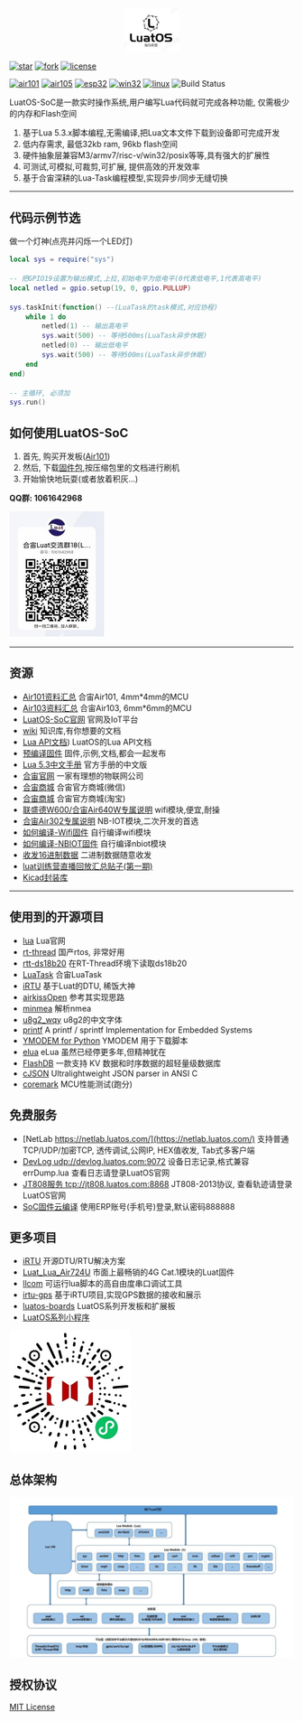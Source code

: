 <p align="center"><a href="#" target="_blank" rel="noopener noreferrer"><img width="100" src="logo.jpg" alt="LuatOS logo"></a></p>

[![star](https://gitee.com/openLuat/LuatOS/badge/star.svg?theme=gvp)](https://gitee.com/openLuat/LuatOS/stargazers)
[![fork](https://gitee.com/openLuat/LuatOS/badge/fork.svg?theme=gvp)](https://gitee.com/openLuat/LuatOS/members)
[![license](https://img.shields.io/github/license/openLuat/LuatOS)](/LICENSE)

[![air101](https://pg.air32.cn/openLuat/LuatOS/actions/workflows/air101.yml/badge.svg)](https://nightly.link/openLuat/LuatOS/workflows/air101/master)
[![air105](https://pg.air32.cn/openLuat/LuatOS/actions/workflows/air105.yml/badge.svg)](https://nightly.link/openLuat/LuatOS/workflows/air105/master)
[![esp32](https://pg.air32.cn/openLuat/LuatOS/actions/workflows/esp32-idf5.yml/badge.svg)](https://nightly.link/openLuat/LuatOS/workflows/esp32-idf5/master)
[![win32](https://pg.air32.cn/openLuat/LuatOS/actions/workflows/win32.yml/badge.svg)](https://nightly.link/openLuat/LuatOS/workflows/win32/master)
[![linux](https://pg.air32.cn/openLuat/LuatOS/actions/workflows/linux.yml/badge.svg)](https://nightly.link/openLuat/LuatOS/workflows/linux/master)
![Build Status](http://luat.papapoi.com:23380/api/badges/openLuat/LuatOS/status.svg)

LuatOS-SoC是一款实时操作系统,用户编写Lua代码就可完成各种功能, 仅需极少的内存和Flash空间

1. 基于Lua 5.3.x脚本编程,无需编译,把Lua文本文件下载到设备即可完成开发
2. 低内存需求, 最低32kb ram, 96kb flash空间
3. 硬件抽象层兼容M3/armv7/risc-v/win32/posix等等,具有强大的扩展性
4. 可测试,可模拟,可裁剪,可扩展, 提供高效的开发效率
5. 基于合宙深耕的Lua-Task编程模型,实现异步/同步无缝切换

----------------------------------------------------------------------------------

## 代码示例节选

做一个灯神(点亮并闪烁一个LED灯)

```lua
local sys = require("sys")

-- 把GPIO19设置为输出模式,上拉,初始电平为低电平(0代表低电平,1代表高电平)
local netled = gpio.setup(19, 0, gpio.PULLUP)

sys.taskInit(function() --(LuaTask的task模式,对应协程)
    while 1 do
        netled(1) -- 输出高电平
        sys.wait(500) -- 等待500ms(LuaTask异步休眠)
        netled(0) -- 输出低电平
        sys.wait(500) -- 等待500ms(LuaTask异步休眠)
    end
end)

-- 主循环, 必须加
sys.run()
```

## 如何使用LuatOS-SoC

1. 首先, 购买开发板([Air101](https://luat.taobao.com/))
2. 然后, 下载[固件包](https://gitee.com/openLuat/LuatOS/releases),按压缩包里的文档进行刷机
3. 开始愉快地玩耍(或者放着积灰...)

**QQ群: 1061642968** 

![](images/qq_group.jpg) 

----------------------------------------------------------------------------------
## 资源

* [Air101资料汇总](https://luatos.com/t/air101) 合宙Air101, 4mm*4mm的MCU
* [Air103资料汇总](https://luatos.com/t/air103) 合宙Air103, 6mm*6mm的MCU
* [LuatOS-SoC官网](https://www.luatos.com/) 官网及IoT平台
* [wiki](https://wiki.luatos.com) 知识库,有你想要的文档
* [Lua API文档](https://wiki.luatos.com)) LuatOS的Lua API文档
* [预编译固件](https://github.com/openLuat/LuatOS/releases) 固件,示例,文档,都会一起发布
* [Lua 5.3中文手册](https://www.runoob.com/manual/lua53doc/) 官方手册的中文版
* [合宙官网](http://www.openluat.com) 一家有理想的物联网公司
* [合宙商城](http://mall.m.openluat.com) 合宙官方商城(微信)
* [合宙商城](http://luat.taobao.com) 合宙官方商城(淘宝)
* [联盛德W600/合宙Air640W专属说明](bsp/air640w/README.md) wifi模块,便宜,耐操
* [合宙Air302专属说明](bsp/air302/README.md) NB-IOT模块,二次开发的首选
* [如何编译-Wifi固件](bsp/air640w/userdoc/how_to_build.md) 自行编译wifi模块
* [如何编译-NBIOT固件](bsp/air302/userdoc/build_from_sdk.md) 自行编译nbiot模块
* [收发16进制数据](http://doc.openluat.com/article/583/0) 二进制数据随意收发
* [luat训练营直播回放汇总贴子(第一期)](https://yajs666.gitee.io/2021/02/03/luat%E8%AE%AD%E7%BB%83%E8%90%A5/)
* [Kicad封装库](https://gitee.com/openLuat/kicad-symbols-libraries)

----------------------------------------------------------------------------------

## 使用到的开源项目

* [lua](https://www.lua.org/) Lua官网
* [rt-thread](https://github.com/RT-Thread/rt-thread) 国产rtos, 非常好用
* [rtt-ds18b20](https://github.com/willianchanlovegithub/ds18b20) 在RT-Thread环境下读取ds18b20
* [LuaTask](https://github.com/openLuat/Luat_2G_RDA_8955) 合宙LuaTask
* [iRTU](https://github.com/hotdll/iRTU) 基于Luat的DTU, 稀饭大神
* [airkissOpen](https://github.com/heyuanjie87/airkissOpen) 参考其实现思路
* [minmea](https://github.com/kosma/minmea) 解析nmea
* [u8g2_wqy](https://github.com/larryli/u8g2_wqy) u8g2的中文字体
* [printf](https://github.com/mpaland/printf) A printf / sprintf Implementation for Embedded Systems
* [YMODEM for Python](https://github.com/alexwoo1900/ymodem) YMODEM 用于下载脚本
* [elua](http://www.eluaproject.net/) eLua 虽然已经停更多年,但精神犹在
* [FlashDB](https://gitee.com/Armink/FlashDB) 一款支持 KV 数据和时序数据的超轻量级数据库
* [cJSON](https://github.com/DaveGamble/cJSON) Ultralightweight JSON parser in ANSI C
* [coremark](https://github.com/eembc/coremark) MCU性能测试(跑分)

## 免费服务

* [NetLab https://netlab.luatos.com/](https://netlab.luatos.com/) 支持普通TCP/UDP/加密TCP, 透传调试,公网IP, HEX值收发, Tab式多客户端
* [DevLog udp://devlog.luatos.com:9072](#) 设备日志记录,格式兼容errDump.lua 查看日志请登录LuatOS官网
* [JT808服务 tcp://jt808.luatos.com:8868](#) JT808-2013协议, 查看轨迹请登录LuatOS官网
* [SoC固件云编译](https://www.luatos.com) 使用ERP账号(手机号)登录,默认密码888888

## 更多项目

* [iRTU](https://gitee.com/hotdll/iRTU) 开源DTU/RTU解决方案
* [Luat_Lua_Air724U](https://gitee.com/openLuat/Luat_Lua_Air724U) 市面上最畅销的4G Cat.1模块的Luat固件
* [llcom](https://github.com/chenxuuu/llcom) 可运行lua脚本的高自由度串口调试工具
* [irtu-gps](https://gitee.com/wendal/irtu-gps) 基于iRTU项目,实现GPS数据的接收和展示
* [luatos-boards](https://gitee.com/openLuat/luatos-broads) LuatOS系列开发板和扩展板
* [LuatOS系列小程序](https://gitee.com/openLuat/luatos-miniapps)

![](images/miniapp_ble.jpg)

## 总体架构

![总体架构](system.jpg)

## 授权协议

[MIT License](LICENSE)
